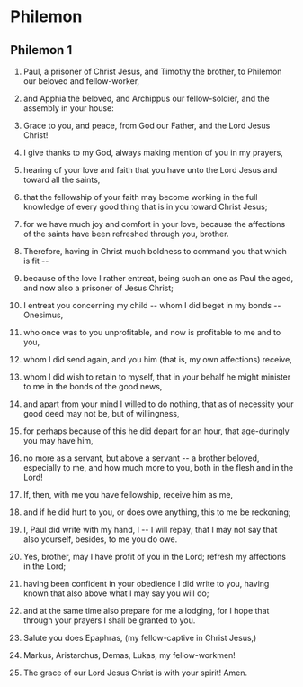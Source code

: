 # Philemon

## Philemon 1

1. Paul, a prisoner of Christ Jesus, and Timothy the brother, to Philemon our beloved and fellow-worker,

2. and Apphia the beloved, and Archippus our fellow-soldier, and the assembly in your house:

3. Grace to you, and peace, from God our Father, and the Lord Jesus Christ!

4. I give thanks to my God, always making mention of you in my prayers,

5. hearing of your love and faith that you have unto the Lord Jesus and toward all the saints,

6. that the fellowship of your faith may become working in the full knowledge of every good thing that is in you toward Christ Jesus;

7. for we have much joy and comfort in your love, because the affections of the saints have been refreshed through you, brother.

8. Therefore, having in Christ much boldness to command you that which is fit --

9. because of the love I rather entreat, being such an one as Paul the aged, and now also a prisoner of Jesus Christ;

10. I entreat you concerning my child -- whom I did beget in my bonds -- Onesimus,

11. who once was to you unprofitable, and now is profitable to me and to you,

12. whom I did send again, and you him (that is, my own affections) receive,

13. whom I did wish to retain to myself, that in your behalf he might minister to me in the bonds of the good news,

14. and apart from your mind I willed to do nothing, that as of necessity your good deed may not be, but of willingness,

15. for perhaps because of this he did depart for an hour, that age-duringly you may have him,

16. no more as a servant, but above a servant -- a brother beloved, especially to me, and how much more to you, both in the flesh and in the Lord!

17. If, then, with me you have fellowship, receive him as me,

18. and if he did hurt to you, or does owe anything, this to me be reckoning;

19. I, Paul did write with my hand, I -- I will repay; that I may not say that also yourself, besides, to me you do owe.

20. Yes, brother, may I have profit of you in the Lord; refresh my affections in the Lord;

21. having been confident in your obedience I did write to you, having known that also above what I may say you will do;

22. and at the same time also prepare for me a lodging, for I hope that through your prayers I shall be granted to you.

23. Salute you does Epaphras, (my fellow-captive in Christ Jesus,)

24. Markus, Aristarchus, Demas, Lukas, my fellow-workmen!

25. The grace of our Lord Jesus Christ is with your spirit! Amen.

